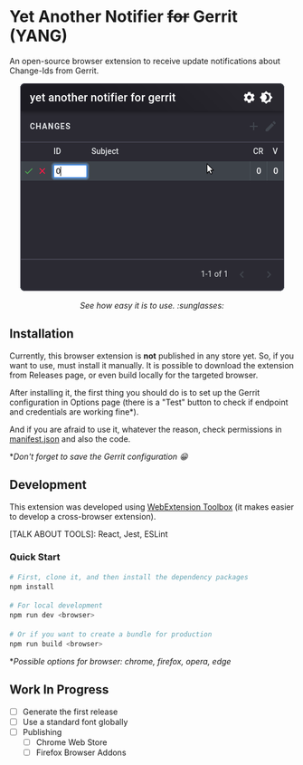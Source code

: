 # Yet Another Notifier ~~for~~ Gerrit (YANG)

An open-source browser extension to receive update notifications about
Change-Ids from Gerrit.

<p align="center">
    <img src="screenshot/first-release.gif">
</p>
<p align="center">
    <em><i>See how easy it is to use. :sunglasses:</i></em>
</p>

## Installation

Currently, this browser extension is **not** published in any store yet. So, if
you want to use, must install it manually. It is possible to download the
extension from Releases page, or even build locally for the targeted browser.

After installing it, the first thing you should do is to set up the Gerrit
configuration in Options page (there is a "Test" button to check if endpoint and
credentials are working fine*).

And if you are afraid to use it, whatever the reason, check permissions in
[manifest.json](app/manifest.json) and also the code.

**Don't forget to save the Gerrit configuration :grin:*

## Development

This extension was developed using [WebExtension
Toolbox](https://github.com/webextension-toolbox/webextension-toolbox/) (it
makes easier to develop a cross-browser extension).

[TALK ABOUT TOOLS]: React, Jest, ESLint

### Quick Start

```bash
# First, clone it, and then install the dependency packages
npm install

# For local development
npm run dev <browser>

# Or if you want to create a bundle for production
npm run build <browser>
```

**Possible options for browser: chrome, firefox, opera, edge*

## Work In Progress

- [ ] Generate the first release
- [ ] Use a standard font globally
- [ ] Publishing
  - [ ] Chrome Web Store
  - [ ] Firefox Browser Addons